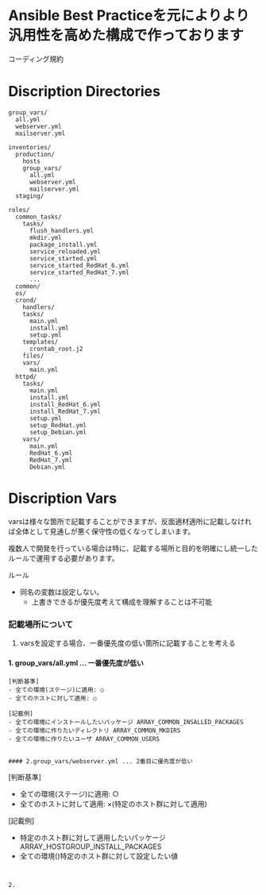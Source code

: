 # Ansible Best Practiceを元によりより汎用性を高めた構成で作っております
コーディング規約


# Discription Directories
```
group_vars/
  all.yml
  webserver.yml
  mailserver.yml

inventories/
  production/
    hosts
    group_vars/
      all.yml
      webserver.yml
      mailserver.yml
  staging/

roles/
  common_tasks/
    tasks/
      flush_handlers.yml
      mkdir.yml
      package_install.yml
      service_reloaded.yml
      service_started.yml
      service_started_RedHat_6.yml
      service_started_RedHat_7.yml
      ...
  common/
  os/
  crond/
    handlers/
    tasks/
      main.yml
      install.yml
      setup.yml
    templates/
      crontab_root.j2
    files/
    vars/
      main.yml
  httpd/
    tasks/
      main.yml
      install.yml
      install_RedHat_6.yml
      install_RedHat_7.yml
      setup.yml
      setup_RedHat.yml
      setup_Debian.yml
    vars/
      main.yml
      RedHat_6.yml
      RedHat_7.yml
      Debian.yml
```

# Discription Vars

varsは様々な箇所で記載することができますが、反面適材適所に記載しなければ全体として見通しが悪く保守性の低くなってしまいます。

複数人で開発を行っている場合は特に、記載する場所と目的を明確にし統一したルールで運用する必要があります。

ルール
- 同名の変数は設定しない。
  - 上書きできるが優先度考えて構成を理解することは不可能


### 記載場所について
1. varsを設定する場合、一番優先度の低い箇所に記載することを考える
#### 1. group_vars/all.yml ... 一番優先度が低い
```
[判断基準]
- 全ての環境(ステージ)に適用: ○
- 全てのホストに対して適用: ○

[記載例]
- 全ての環境にインストールしたいパッケージ ARRAY_COMMON_INSALLED_PACKAGES
- 全ての環境に作りたいディレクトリ ARRAY_COMMON_MKDIRS
- 全ての環境に作りたいユーザ ARRAY_COMMON_USERS
```

```

#### 2.group_vars/webserver.yml ... 2番目に優先度が低い
```
[判断基準]
- 全ての環境(ステージ)に適用: ○
- 全てのホストに対して適用: ×(特定のホスト群に対して適用)

[記載例]
- 特定のホスト群に対して適用したいパッケージ ARRAY_HOSTGROUP_INSTALL_PACKAGES
- 全ての環境()特定のホスト群に対して設定したい値
```


2.
